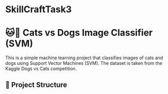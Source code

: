 # SkillCraftTask3
# 🐱🐶 Cats vs Dogs Image Classifier (SVM)

This is a simple machine learning project that classifies images of cats and dogs using Support Vector Machines (SVM). The dataset is taken from the Kaggle Dogs vs Cats competition.

## 📁 Project Structure

